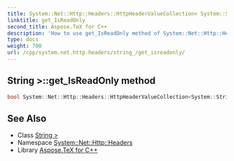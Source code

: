 ```yaml
---
title: System::Net::Http::Headers::HttpHeaderValueCollection< System::String >::get_IsReadOnly method
linktitle: get_IsReadOnly
second_title: Aspose.TeX for C++
description: 'How to use get_IsReadOnly method of System::Net::Http::Headers::HttpHeaderValueCollection< System::String > class in C++.'
type: docs
weight: 700
url: /cpp/system.net.http.headers/string_/get_isreadonly/
---
```

## String >::get_IsReadOnly method




```cpp
bool System::Net::Http::Headers::HttpHeaderValueCollection<System::String>::get_IsReadOnly()
```

## See Also

* Class [String >](../)
* Namespace [System::Net::Http::Headers](../../)
* Library [Aspose.TeX for C++](../../../)
